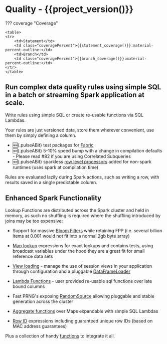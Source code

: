# Quality - {{project_version()}}

??? coverage "Coverage"
    
    <table>
    <tr>
        <td>Statement</td>
        <td class="coveragePercent">{{statement_coverage()}}:material-percent-outline:</td>
        <td>Branch</td>
        <td class="coveragePercent">{{branch_coverage()}}:material-percent-outline:</td>
    </tr>
    </table>

## Run complex data quality rules using simple SQL in a batch or streaming Spark application at scale.

Write rules using simple SQL or create re-usable functions via SQL Lambdas.

Your rules are just versioned data, store them wherever convenient, use them by simply defining a column.

* :new:{.pulseABit} test packages for [Fabric](getting_started/running_on_fabric.md)
* :new:{.pulseABit} 5-10% speed bump with a change in compilation defaults - Please read #82 if you are using Correlated Subqueries
* :new:{.pulseABit} sparkless [row level processors](advanced/processors.md) added for non-spark runtimes (uses spark at compilation time)

Rules are evaluated lazily during Spark actions, such as writing a row, with results saved in a single predictable column.

## Enhanced Spark Functionality

Lookup Functions are distributed across the Spark cluster and held in memory, as such no shuffling is required where the shuffling introduced by joins may be too expensive:

* Support for massive [Bloom Filters](advanced/blooms/) while retaining FPP (i.e. several billion items at 0.001 would not fit into a normal 2gb byte array)
* [Map lookup](advanced/mapFunctions/) expressions for exact lookups and contains tests, using broadcast variables under the hood they are a great fit for small reference data sets
* [View loading](advanced/viewLoader.md) - manage the use of session views in your application through configuration and a pluggable [DataFrameLoader](./site/scaladocs/com/sparkutils/quality/DataFrameLoader.html)  

* [Lambda Functions](advanced/userFunctions/) - user provided re-usable sql functions over late bound columns


* Fast PRNG's exposing [RandomSource](https://commons.apache.org/proper/commons-rng/commons-rng-simple/apidocs/org/apache/commons/rng/simple/RandomSource.html) allowing pluggable and stable generation across the cluster


* [Aggregate functions](advanced/aggregations/) over Maps expandable with simple SQL Lambdas


* [Row ID](advanced/rowIdFunctions/) expressions including guaranteed unique row IDs (based on MAC address guarantees)


Plus a collection of handy [functions](sqlfunctions.md) to integrate it all.
